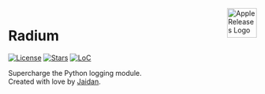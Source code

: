 <img src="https://emojipedia-us.s3.dualstack.us-west-1.amazonaws.com/thumbs/240/apple/285/rocket_1f680.png" alt="Apple Releases Logo" title="Rocket" align="right" height="60"/>

# Radium

[![License](https://img.shields.io/github/license/ja1dan/Radium)](https://github.com/ja1dan/Radium/blob/master/LICENSE)
[![Stars](https://img.shields.io/github/stars/ja1dan/Radium)](https://github.com/ja1dan/Radium/stargazers)
[![LoC](https://img.shields.io/tokei/lines/github/ja1dan/Radium)](https://github.com/ja1dan/Radium)

Supercharge the Python logging module.  
Created with love by [Jaidan](https://github.com/ja1dan).